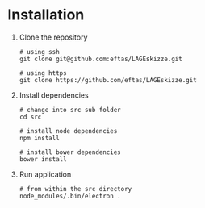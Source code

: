 # Installation

1. Clone the repository
    ```
    # using ssh
    git clone git@github.com:eftas/LAGEskizze.git
    
    # using https
    git clone https://github.com/eftas/LAGEskizze.git
    ```
2. Install dependencies
    ```
    # change into src sub folder
    cd src
    
    # install node dependencies
    npm install
    
    # install bower dependencies
    bower install
    ```
3. Run application
    ```
    # from within the src directory
    node_modules/.bin/electron .
    ```